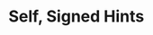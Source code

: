 # Self, Signed Hints

[//]: # (Example of the tabs.)

<tabs>
<tab title="Hint 1"></tab>
<tab title="Hint 2"></tab>
<tab title="Hint 3"></tab>
</tabs>
